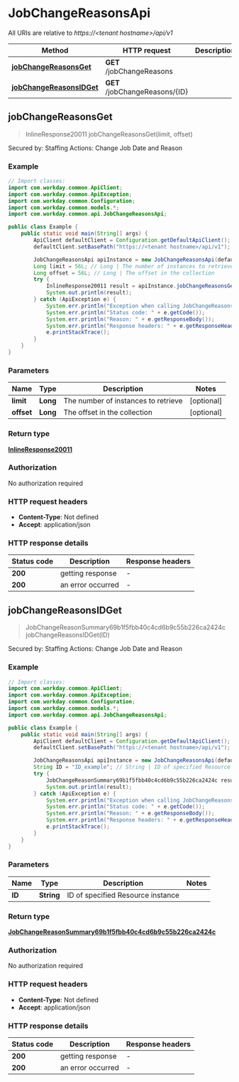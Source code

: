 # JobChangeReasonsApi

All URIs are relative to *https://&lt;tenant hostname&gt;/api/v1*

Method | HTTP request | Description
------------- | ------------- | -------------
[**jobChangeReasonsGet**](JobChangeReasonsApi.md#jobChangeReasonsGet) | **GET** /jobChangeReasons | 
[**jobChangeReasonsIDGet**](JobChangeReasonsApi.md#jobChangeReasonsIDGet) | **GET** /jobChangeReasons/{ID} | 



## jobChangeReasonsGet

> InlineResponse20011 jobChangeReasonsGet(limit, offset)



Secured by: Staffing Actions: Change Job Date and Reason

### Example

```java
// Import classes:
import com.workday.common.ApiClient;
import com.workday.common.ApiException;
import com.workday.common.Configuration;
import com.workday.common.models.*;
import com.workday.common.api.JobChangeReasonsApi;

public class Example {
    public static void main(String[] args) {
        ApiClient defaultClient = Configuration.getDefaultApiClient();
        defaultClient.setBasePath("https://<tenant hostname>/api/v1");

        JobChangeReasonsApi apiInstance = new JobChangeReasonsApi(defaultClient);
        Long limit = 56L; // Long | The number of instances to retrieve
        Long offset = 56L; // Long | The offset in the collection
        try {
            InlineResponse20011 result = apiInstance.jobChangeReasonsGet(limit, offset);
            System.out.println(result);
        } catch (ApiException e) {
            System.err.println("Exception when calling JobChangeReasonsApi#jobChangeReasonsGet");
            System.err.println("Status code: " + e.getCode());
            System.err.println("Reason: " + e.getResponseBody());
            System.err.println("Response headers: " + e.getResponseHeaders());
            e.printStackTrace();
        }
    }
}
```

### Parameters


Name | Type | Description  | Notes
------------- | ------------- | ------------- | -------------
 **limit** | **Long**| The number of instances to retrieve | [optional]
 **offset** | **Long**| The offset in the collection | [optional]

### Return type

[**InlineResponse20011**](InlineResponse20011.md)

### Authorization

No authorization required

### HTTP request headers

- **Content-Type**: Not defined
- **Accept**: application/json


### HTTP response details
| Status code | Description | Response headers |
|-------------|-------------|------------------|
| **200** | getting response |  -  |
| **200** | an error occurred |  -  |


## jobChangeReasonsIDGet

> JobChangeReasonSummary69b1f5fbb40c4cd6b9c55b226ca2424c jobChangeReasonsIDGet(ID)



Secured by: Staffing Actions: Change Job Date and Reason

### Example

```java
// Import classes:
import com.workday.common.ApiClient;
import com.workday.common.ApiException;
import com.workday.common.Configuration;
import com.workday.common.models.*;
import com.workday.common.api.JobChangeReasonsApi;

public class Example {
    public static void main(String[] args) {
        ApiClient defaultClient = Configuration.getDefaultApiClient();
        defaultClient.setBasePath("https://<tenant hostname>/api/v1");

        JobChangeReasonsApi apiInstance = new JobChangeReasonsApi(defaultClient);
        String ID = "ID_example"; // String | ID of specified Resource instance
        try {
            JobChangeReasonSummary69b1f5fbb40c4cd6b9c55b226ca2424c result = apiInstance.jobChangeReasonsIDGet(ID);
            System.out.println(result);
        } catch (ApiException e) {
            System.err.println("Exception when calling JobChangeReasonsApi#jobChangeReasonsIDGet");
            System.err.println("Status code: " + e.getCode());
            System.err.println("Reason: " + e.getResponseBody());
            System.err.println("Response headers: " + e.getResponseHeaders());
            e.printStackTrace();
        }
    }
}
```

### Parameters


Name | Type | Description  | Notes
------------- | ------------- | ------------- | -------------
 **ID** | **String**| ID of specified Resource instance |

### Return type

[**JobChangeReasonSummary69b1f5fbb40c4cd6b9c55b226ca2424c**](JobChangeReasonSummary69b1f5fbb40c4cd6b9c55b226ca2424c.md)

### Authorization

No authorization required

### HTTP request headers

- **Content-Type**: Not defined
- **Accept**: application/json


### HTTP response details
| Status code | Description | Response headers |
|-------------|-------------|------------------|
| **200** | getting response |  -  |
| **200** | an error occurred |  -  |

